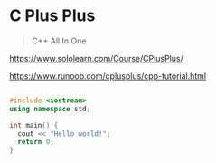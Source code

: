 # C Plus Plus

> C++ All In One


https://www.sololearn.com/Course/CPlusPlus/

https://www.runoob.com/cplusplus/cpp-tutorial.html


```cpp

#include <iostream>
using namespace std;

int main() {
  cout << "Hello world!";
  return 0;
}

```


